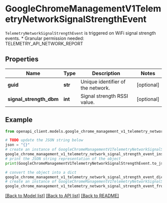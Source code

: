 # GoogleChromeManagementV1TelemetryNetworkSignalStrengthEvent

`TelemetryNetworkSignalStrengthEvent` is triggered on WiFi signal strength events. * Granular permission needed: TELEMETRY_API_NETWORK_REPORT

## Properties

Name | Type | Description | Notes
------------ | ------------- | ------------- | -------------
**guid** | **str** | Unique identifier of the network. | [optional] 
**signal_strength_dbm** | **int** | Signal strength RSSI value. | [optional] 

## Example

```python
from openapi_client.models.google_chrome_management_v1_telemetry_network_signal_strength_event import GoogleChromeManagementV1TelemetryNetworkSignalStrengthEvent

# TODO update the JSON string below
json = "{}"
# create an instance of GoogleChromeManagementV1TelemetryNetworkSignalStrengthEvent from a JSON string
google_chrome_management_v1_telemetry_network_signal_strength_event_instance = GoogleChromeManagementV1TelemetryNetworkSignalStrengthEvent.from_json(json)
# print the JSON string representation of the object
print(GoogleChromeManagementV1TelemetryNetworkSignalStrengthEvent.to_json())

# convert the object into a dict
google_chrome_management_v1_telemetry_network_signal_strength_event_dict = google_chrome_management_v1_telemetry_network_signal_strength_event_instance.to_dict()
# create an instance of GoogleChromeManagementV1TelemetryNetworkSignalStrengthEvent from a dict
google_chrome_management_v1_telemetry_network_signal_strength_event_from_dict = GoogleChromeManagementV1TelemetryNetworkSignalStrengthEvent.from_dict(google_chrome_management_v1_telemetry_network_signal_strength_event_dict)
```
[[Back to Model list]](../README.md#documentation-for-models) [[Back to API list]](../README.md#documentation-for-api-endpoints) [[Back to README]](../README.md)


